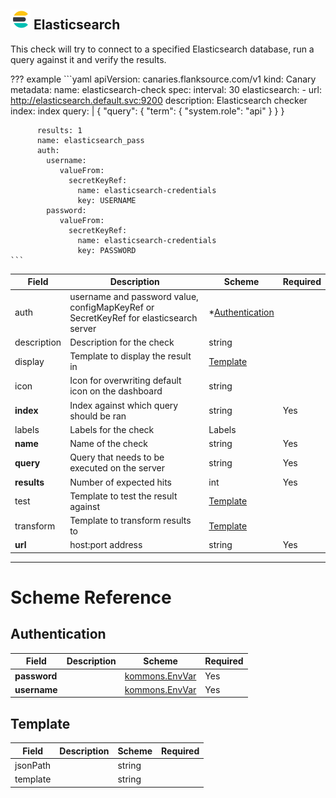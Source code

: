 ## <img src='https://raw.githubusercontent.com/flanksource/flanksource-ui/main/src/icons/elasticsearch.svg' style='height: 32px'/> Elasticsearch

This check will try to connect to a specified Elasticsearch database, run a query against it and verify the results.

??? example
    ```yaml
    apiVersion: canaries.flanksource.com/v1
    kind: Canary
    metadata:
      name: elasticsearch-check
    spec:
      interval: 30
      elasticsearch:
        - url: http://elasticsearch.default.svc:9200
          description: Elasticsearch checker
          index: index
          query: |
            {
            "query": {
                "term": {
                "system.role": "api"
                }
            }
            }
            
          results: 1
          name: elasticsearch_pass
          auth:
            username: 
               valueFrom: 
                 secretKeyRef:
                   name: elasticsearch-credentials
                   key: USERNAME
            password: 
               valueFrom: 
                 secretKeyRef:
                   name: elasticsearch-credentials
                   key: PASSWORD
    ```


| Field | Description | Scheme | Required |
| ----- | ----------- | ------ | -------- |
| auth | username and password value, configMapKeyRef or SecretKeyRef for elasticsearch server | *[Authentication](#authentication) |  |
| description | Description for the check | string |  |
| display | Template to display the result in  | [Template](#template) |  |
| icon | Icon for overwriting default icon on the dashboard | string |  |
| **index** | Index against which query should be ran | string | Yes |
| labels | Labels for the check | Labels |  |
| **name** | Name of the check | string | Yes |
| **query** | Query that needs to be executed on the server | string | Yes |
| **results** | Number of expected hits | int | Yes |
| test | Template to test the result against | [Template](#template) |  |
| transform | Template to transform results to | [Template](#template) |  |
| **url** | host:port address | string | Yes |

---
# Scheme Reference
## Authentication



| Field | Description | Scheme | Required |
| ----- | ----------- | ------ | -------- |
| **password** |  | [kommons.EnvVar](https://pkg.go.dev/github.com/flanksource/kommons#EnvVar) | Yes |
| **username** |  | [kommons.EnvVar](https://pkg.go.dev/github.com/flanksource/kommons#EnvVar) | Yes |

## Template



| Field | Description | Scheme | Required |
| ----- | ----------- | ------ | -------- |
| jsonPath |  | string |  |
| template |  | string |  |